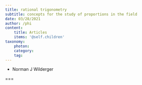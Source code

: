 ```yaml
---
title: rational trigonometry
subtitle: concepts for the study of proportions in the field
date: 03/28/2021
author: /phi
content:
    title: Articles
    items: '@self.children'
taxonomy:
    photon:
    category: 
    tag: 
---
```


- Norman J Wilderger


===


